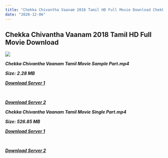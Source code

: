```yaml
---
title: "Chekka Chivantha Vaanam 2018 Tamil HD Full Movie Download Chekka Chivantha Vaanam Tamil HD Movie Download"
date: "2020-12-06"
---
```


## Chekka Chivantha Vaanam 2018 Tamil HD Full Movie Download 

![](https://images.moviebuff.com/20dc87c4-6678-4772-81ec-e3c4225df234?w=1000)

**_Chekka Chivantha Vaanam Tamil Movie Sample Part.mp4_**

**_Size:_** **_2.28 MB_**  

**_[Download Server 1](http://b4.wetransfer.vip/files/Tamil{525e4ed8fa01f01a9103e1e2d0de788082fff3ddd3718eaf08f87fc8fd9b0ee6}20Movies/Tamil{525e4ed8fa01f01a9103e1e2d0de788082fff3ddd3718eaf08f87fc8fd9b0ee6}202018{525e4ed8fa01f01a9103e1e2d0de788082fff3ddd3718eaf08f87fc8fd9b0ee6}20Movies/Chekka{525e4ed8fa01f01a9103e1e2d0de788082fff3ddd3718eaf08f87fc8fd9b0ee6}20Chivantha{525e4ed8fa01f01a9103e1e2d0de788082fff3ddd3718eaf08f87fc8fd9b0ee6}20Vaanam{525e4ed8fa01f01a9103e1e2d0de788082fff3ddd3718eaf08f87fc8fd9b0ee6}20(2018)/Chekka{525e4ed8fa01f01a9103e1e2d0de788082fff3ddd3718eaf08f87fc8fd9b0ee6}20Chivantha{525e4ed8fa01f01a9103e1e2d0de788082fff3ddd3718eaf08f87fc8fd9b0ee6}20Vaanam{525e4ed8fa01f01a9103e1e2d0de788082fff3ddd3718eaf08f87fc8fd9b0ee6}20(2018){525e4ed8fa01f01a9103e1e2d0de788082fff3ddd3718eaf08f87fc8fd9b0ee6}20Proper{525e4ed8fa01f01a9103e1e2d0de788082fff3ddd3718eaf08f87fc8fd9b0ee6}20HDRip/Chekka{525e4ed8fa01f01a9103e1e2d0de788082fff3ddd3718eaf08f87fc8fd9b0ee6}20Chivantha{525e4ed8fa01f01a9103e1e2d0de788082fff3ddd3718eaf08f87fc8fd9b0ee6}20Vaanam{525e4ed8fa01f01a9103e1e2d0de788082fff3ddd3718eaf08f87fc8fd9b0ee6}20Sample{525e4ed8fa01f01a9103e1e2d0de788082fff3ddd3718eaf08f87fc8fd9b0ee6}20(640x360).mp4)_**

**_[  
](http://b4.wetransfer.vip/files/Tamil{525e4ed8fa01f01a9103e1e2d0de788082fff3ddd3718eaf08f87fc8fd9b0ee6}20Movies/Tamil{525e4ed8fa01f01a9103e1e2d0de788082fff3ddd3718eaf08f87fc8fd9b0ee6}202018{525e4ed8fa01f01a9103e1e2d0de788082fff3ddd3718eaf08f87fc8fd9b0ee6}20Movies/Chekka{525e4ed8fa01f01a9103e1e2d0de788082fff3ddd3718eaf08f87fc8fd9b0ee6}20Chivantha{525e4ed8fa01f01a9103e1e2d0de788082fff3ddd3718eaf08f87fc8fd9b0ee6}20Vaanam{525e4ed8fa01f01a9103e1e2d0de788082fff3ddd3718eaf08f87fc8fd9b0ee6}20(2018)/Chekka{525e4ed8fa01f01a9103e1e2d0de788082fff3ddd3718eaf08f87fc8fd9b0ee6}20Chivantha{525e4ed8fa01f01a9103e1e2d0de788082fff3ddd3718eaf08f87fc8fd9b0ee6}20Vaanam{525e4ed8fa01f01a9103e1e2d0de788082fff3ddd3718eaf08f87fc8fd9b0ee6}20(2018){525e4ed8fa01f01a9103e1e2d0de788082fff3ddd3718eaf08f87fc8fd9b0ee6}20Proper{525e4ed8fa01f01a9103e1e2d0de788082fff3ddd3718eaf08f87fc8fd9b0ee6}20HDRip/Chekka{525e4ed8fa01f01a9103e1e2d0de788082fff3ddd3718eaf08f87fc8fd9b0ee6}20Chivantha{525e4ed8fa01f01a9103e1e2d0de788082fff3ddd3718eaf08f87fc8fd9b0ee6}20Vaanam{525e4ed8fa01f01a9103e1e2d0de788082fff3ddd3718eaf08f87fc8fd9b0ee6}20Sample{525e4ed8fa01f01a9103e1e2d0de788082fff3ddd3718eaf08f87fc8fd9b0ee6}20(640x360).mp4)_**

**_[Download Server 2](http://b4.wetransfer.vip/files/Tamil{525e4ed8fa01f01a9103e1e2d0de788082fff3ddd3718eaf08f87fc8fd9b0ee6}20Movies/Tamil{525e4ed8fa01f01a9103e1e2d0de788082fff3ddd3718eaf08f87fc8fd9b0ee6}202018{525e4ed8fa01f01a9103e1e2d0de788082fff3ddd3718eaf08f87fc8fd9b0ee6}20Movies/Chekka{525e4ed8fa01f01a9103e1e2d0de788082fff3ddd3718eaf08f87fc8fd9b0ee6}20Chivantha{525e4ed8fa01f01a9103e1e2d0de788082fff3ddd3718eaf08f87fc8fd9b0ee6}20Vaanam{525e4ed8fa01f01a9103e1e2d0de788082fff3ddd3718eaf08f87fc8fd9b0ee6}20(2018)/Chekka{525e4ed8fa01f01a9103e1e2d0de788082fff3ddd3718eaf08f87fc8fd9b0ee6}20Chivantha{525e4ed8fa01f01a9103e1e2d0de788082fff3ddd3718eaf08f87fc8fd9b0ee6}20Vaanam{525e4ed8fa01f01a9103e1e2d0de788082fff3ddd3718eaf08f87fc8fd9b0ee6}20(2018){525e4ed8fa01f01a9103e1e2d0de788082fff3ddd3718eaf08f87fc8fd9b0ee6}20Proper{525e4ed8fa01f01a9103e1e2d0de788082fff3ddd3718eaf08f87fc8fd9b0ee6}20HDRip/Chekka{525e4ed8fa01f01a9103e1e2d0de788082fff3ddd3718eaf08f87fc8fd9b0ee6}20Chivantha{525e4ed8fa01f01a9103e1e2d0de788082fff3ddd3718eaf08f87fc8fd9b0ee6}20Vaanam{525e4ed8fa01f01a9103e1e2d0de788082fff3ddd3718eaf08f87fc8fd9b0ee6}20Sample{525e4ed8fa01f01a9103e1e2d0de788082fff3ddd3718eaf08f87fc8fd9b0ee6}20(640x360).mp4)_**

**_Chekka Chivantha Vaanam Tamil Movie Single Part.mp4_**

**_Size:_** **_526.85 MB_**  

**_[Download Server 1](http://b4.wetransfer.vip/files/Tamil{525e4ed8fa01f01a9103e1e2d0de788082fff3ddd3718eaf08f87fc8fd9b0ee6}20Movies/Tamil{525e4ed8fa01f01a9103e1e2d0de788082fff3ddd3718eaf08f87fc8fd9b0ee6}202018{525e4ed8fa01f01a9103e1e2d0de788082fff3ddd3718eaf08f87fc8fd9b0ee6}20Movies/Chekka{525e4ed8fa01f01a9103e1e2d0de788082fff3ddd3718eaf08f87fc8fd9b0ee6}20Chivantha{525e4ed8fa01f01a9103e1e2d0de788082fff3ddd3718eaf08f87fc8fd9b0ee6}20Vaanam{525e4ed8fa01f01a9103e1e2d0de788082fff3ddd3718eaf08f87fc8fd9b0ee6}20(2018)/Chekka{525e4ed8fa01f01a9103e1e2d0de788082fff3ddd3718eaf08f87fc8fd9b0ee6}20Chivantha{525e4ed8fa01f01a9103e1e2d0de788082fff3ddd3718eaf08f87fc8fd9b0ee6}20Vaanam{525e4ed8fa01f01a9103e1e2d0de788082fff3ddd3718eaf08f87fc8fd9b0ee6}20(2018){525e4ed8fa01f01a9103e1e2d0de788082fff3ddd3718eaf08f87fc8fd9b0ee6}20Proper{525e4ed8fa01f01a9103e1e2d0de788082fff3ddd3718eaf08f87fc8fd9b0ee6}20HDRip/Chekka{525e4ed8fa01f01a9103e1e2d0de788082fff3ddd3718eaf08f87fc8fd9b0ee6}20Chivantha{525e4ed8fa01f01a9103e1e2d0de788082fff3ddd3718eaf08f87fc8fd9b0ee6}20Vaanam{525e4ed8fa01f01a9103e1e2d0de788082fff3ddd3718eaf08f87fc8fd9b0ee6}20Single{525e4ed8fa01f01a9103e1e2d0de788082fff3ddd3718eaf08f87fc8fd9b0ee6}20Part{525e4ed8fa01f01a9103e1e2d0de788082fff3ddd3718eaf08f87fc8fd9b0ee6}20(640x360).mp4)_**

**_[  
](http://b4.wetransfer.vip/files/Tamil{525e4ed8fa01f01a9103e1e2d0de788082fff3ddd3718eaf08f87fc8fd9b0ee6}20Movies/Tamil{525e4ed8fa01f01a9103e1e2d0de788082fff3ddd3718eaf08f87fc8fd9b0ee6}202018{525e4ed8fa01f01a9103e1e2d0de788082fff3ddd3718eaf08f87fc8fd9b0ee6}20Movies/Chekka{525e4ed8fa01f01a9103e1e2d0de788082fff3ddd3718eaf08f87fc8fd9b0ee6}20Chivantha{525e4ed8fa01f01a9103e1e2d0de788082fff3ddd3718eaf08f87fc8fd9b0ee6}20Vaanam{525e4ed8fa01f01a9103e1e2d0de788082fff3ddd3718eaf08f87fc8fd9b0ee6}20(2018)/Chekka{525e4ed8fa01f01a9103e1e2d0de788082fff3ddd3718eaf08f87fc8fd9b0ee6}20Chivantha{525e4ed8fa01f01a9103e1e2d0de788082fff3ddd3718eaf08f87fc8fd9b0ee6}20Vaanam{525e4ed8fa01f01a9103e1e2d0de788082fff3ddd3718eaf08f87fc8fd9b0ee6}20(2018){525e4ed8fa01f01a9103e1e2d0de788082fff3ddd3718eaf08f87fc8fd9b0ee6}20Proper{525e4ed8fa01f01a9103e1e2d0de788082fff3ddd3718eaf08f87fc8fd9b0ee6}20HDRip/Chekka{525e4ed8fa01f01a9103e1e2d0de788082fff3ddd3718eaf08f87fc8fd9b0ee6}20Chivantha{525e4ed8fa01f01a9103e1e2d0de788082fff3ddd3718eaf08f87fc8fd9b0ee6}20Vaanam{525e4ed8fa01f01a9103e1e2d0de788082fff3ddd3718eaf08f87fc8fd9b0ee6}20Single{525e4ed8fa01f01a9103e1e2d0de788082fff3ddd3718eaf08f87fc8fd9b0ee6}20Part{525e4ed8fa01f01a9103e1e2d0de788082fff3ddd3718eaf08f87fc8fd9b0ee6}20(640x360).mp4)_**

**_[Download Server 2](http://b4.wetransfer.vip/files/Tamil{525e4ed8fa01f01a9103e1e2d0de788082fff3ddd3718eaf08f87fc8fd9b0ee6}20Movies/Tamil{525e4ed8fa01f01a9103e1e2d0de788082fff3ddd3718eaf08f87fc8fd9b0ee6}202018{525e4ed8fa01f01a9103e1e2d0de788082fff3ddd3718eaf08f87fc8fd9b0ee6}20Movies/Chekka{525e4ed8fa01f01a9103e1e2d0de788082fff3ddd3718eaf08f87fc8fd9b0ee6}20Chivantha{525e4ed8fa01f01a9103e1e2d0de788082fff3ddd3718eaf08f87fc8fd9b0ee6}20Vaanam{525e4ed8fa01f01a9103e1e2d0de788082fff3ddd3718eaf08f87fc8fd9b0ee6}20(2018)/Chekka{525e4ed8fa01f01a9103e1e2d0de788082fff3ddd3718eaf08f87fc8fd9b0ee6}20Chivantha{525e4ed8fa01f01a9103e1e2d0de788082fff3ddd3718eaf08f87fc8fd9b0ee6}20Vaanam{525e4ed8fa01f01a9103e1e2d0de788082fff3ddd3718eaf08f87fc8fd9b0ee6}20(2018){525e4ed8fa01f01a9103e1e2d0de788082fff3ddd3718eaf08f87fc8fd9b0ee6}20Proper{525e4ed8fa01f01a9103e1e2d0de788082fff3ddd3718eaf08f87fc8fd9b0ee6}20HDRip/Chekka{525e4ed8fa01f01a9103e1e2d0de788082fff3ddd3718eaf08f87fc8fd9b0ee6}20Chivantha{525e4ed8fa01f01a9103e1e2d0de788082fff3ddd3718eaf08f87fc8fd9b0ee6}20Vaanam{525e4ed8fa01f01a9103e1e2d0de788082fff3ddd3718eaf08f87fc8fd9b0ee6}20Single{525e4ed8fa01f01a9103e1e2d0de788082fff3ddd3718eaf08f87fc8fd9b0ee6}20Part{525e4ed8fa01f01a9103e1e2d0de788082fff3ddd3718eaf08f87fc8fd9b0ee6}20(640x360).mp4)_**
